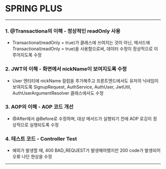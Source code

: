 # SPRING PLUS
----------

### 1. @Transactiona의 이해 - 정상적인 readOnly 사용
- Transactional(readOnly = true)가 클래스에 쓰여지는 것이 아닌, 메서드에 Transactional(readOnly = true)을 사용함으로써, 데이터 수정이 정상적으로 이루어지도록 수정

### 2. JWT의 이해 - 화면에서 nickName이 보여지도록 수정
- User 엔티티에 nickName 컬럼을 추가해주고 프론트엔드에서도 유저의 닉네임이 보여지도록 SignupRequest, AuthService, AuthUser, JwtUtil, AuthUserArgumentResolver 클래스에서도 수정

### 3. AOP의 이해 - AOP 코드 개선
- @After에서 @Before로 수정하며, 대상 메서드가 실행되기 전에 AOP 로깅이 정상적으로 실행되도록 수정

### 4. 테스트 코드 - Controller Test
- 예외가 발생할 때, 400 BAD_REQUEST가 발생해야했지만 200 code가 발생되어 오류 나던 현상을 수정 
--------
